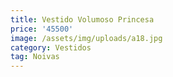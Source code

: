 ```yaml
---
title: Vestido Volumoso Princesa
price: '45500'
image: /assets/img/uploads/a18.jpg
category: Vestidos
tag: Noivas
---
```



